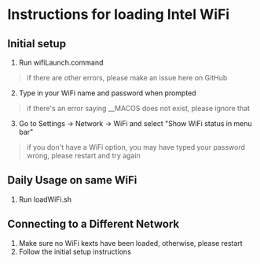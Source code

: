 # Instructions for loading Intel WiFi

## Initial setup
1. Run wifiLaunch.command
  > if there are other errors, please make an issue here on GitHub
2. Type in your WiFi name and password when prompted
  > if there's an error saying __MACOS does not exist, please ignore that
3. Go to Settings -> Network -> WiFi and select "Show WiFi status in menu bar"
  > if you don't have a WiFi option, you may have typed your password wrong, please restart and try again
  
## Daily Usage on same WiFi
1. Run loadWiFi.sh

## Connecting to a Different Network
1. Make sure no WiFi kexts have been loaded, otherwise, please restart
2. Follow the initial setup instructions
